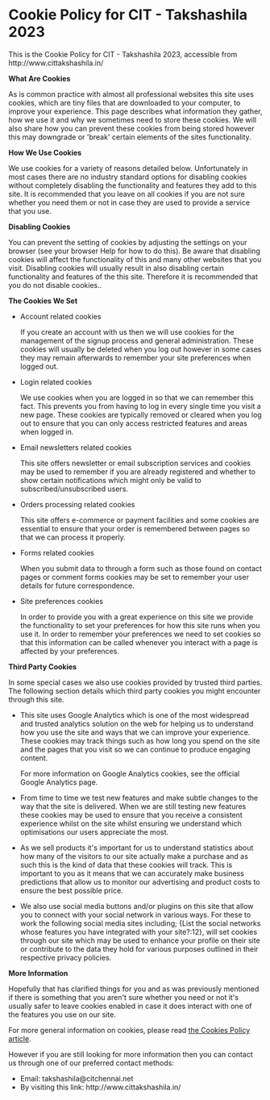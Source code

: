 <h1>Cookie Policy for CIT - Takshashila 2023</h1>

<p>
  This is the Cookie Policy for CIT - Takshashila 2023, accessible from
  http://www.cittakshashila.in/
</p>

<p><strong>What Are Cookies</strong></p>

<p>
  As is common practice with almost all professional websites this site uses
  cookies, which are tiny files that are downloaded to your computer, to improve
  your experience. This page describes what information they gather, how we use
  it and why we sometimes need to store these cookies. We will also share how
  you can prevent these cookies from being stored however this may downgrade or
  'break' certain elements of the sites functionality.
</p>

<p><strong>How We Use Cookies</strong></p>

<p>
  We use cookies for a variety of reasons detailed below. Unfortunately in most
  cases there are no industry standard options for disabling cookies without
  completely disabling the functionality and features they add to this site. It
  is recommended that you leave on all cookies if you are not sure whether you
  need them or not in case they are used to provide a service that you use.
</p>

<p><strong>Disabling Cookies</strong></p>

<p>
  You can prevent the setting of cookies by adjusting the settings on your
  browser (see your browser Help for how to do this). Be aware that disabling
  cookies will affect the functionality of this and many other websites that you
  visit. Disabling cookies will usually result in also disabling certain
  functionality and features of the this site. Therefore it is recommended that
  you do not disable cookies..
</p>
<p><strong>The Cookies We Set</strong></p>

<ul>
  <li>
    <p>Account related cookies</p>
    <p>
      If you create an account with us then we will use cookies for the
      management of the signup process and general administration. These cookies
      will usually be deleted when you log out however in some cases they may
      remain afterwards to remember your site preferences when logged out.
    </p>
  </li>

  <li>
    <p>Login related cookies</p>
    <p>
      We use cookies when you are logged in so that we can remember this fact.
      This prevents you from having to log in every single time you visit a new
      page. These cookies are typically removed or cleared when you log out to
      ensure that you can only access restricted features and areas when logged
      in.
    </p>
  </li>

  <li>
    <p>Email newsletters related cookies</p>
    <p>
      This site offers newsletter or email subscription services and cookies may
      be used to remember if you are already registered and whether to show
      certain notifications which might only be valid to subscribed/unsubscribed
      users.
    </p>
  </li>

  <li>
    <p>Orders processing related cookies</p>
    <p>
      This site offers e-commerce or payment facilities and some cookies are
      essential to ensure that your order is remembered between pages so that we
      can process it properly.
    </p>
  </li>

  <li>
    <p>Forms related cookies</p>
    <p>
      When you submit data to through a form such as those found on contact
      pages or comment forms cookies may be set to remember your user details
      for future correspondence.
    </p>
  </li>

  <li>
    <p>Site preferences cookies</p>
    <p>
      In order to provide you with a great experience on this site we provide
      the functionality to set your preferences for how this site runs when you
      use it. In order to remember your preferences we need to set cookies so
      that this information can be called whenever you interact with a page is
      affected by your preferences.
    </p>
  </li>
</ul>

<p><strong>Third Party Cookies</strong></p>

<p>
  In some special cases we also use cookies provided by trusted third parties.
  The following section details which third party cookies you might encounter
  through this site.
</p>

<ul>
  <li>
    <p>
      This site uses Google Analytics which is one of the most widespread and
      trusted analytics solution on the web for helping us to understand how you
      use the site and ways that we can improve your experience. These cookies
      may track things such as how long you spend on the site and the pages that
      you visit so we can continue to produce engaging content.
    </p>
    <p>
      For more information on Google Analytics cookies, see the official Google
      Analytics page.
    </p>
  </li>

  <li>
    <p>
      From time to time we test new features and make subtle changes to the way
      that the site is delivered. When we are still testing new features these
      cookies may be used to ensure that you receive a consistent experience
      whilst on the site whilst ensuring we understand which optimisations our
      users appreciate the most.
    </p>
  </li>

  <li>
    <p>
      As we sell products it's important for us to understand statistics about
      how many of the visitors to our site actually make a purchase and as such
      this is the kind of data that these cookies will track. This is important
      to you as it means that we can accurately make business predictions that
      allow us to monitor our advertising and product costs to ensure the best
      possible price.
    </p>
  </li>

  <li>
    <p>
      We also use social media buttons and/or plugins on this site that allow
      you to connect with your social network in various ways. For these to work
      the following social media sites including; {List the social networks
      whose features you have integrated with your site?:12}, will set cookies
      through our site which may be used to enhance your profile on their site
      or contribute to the data they hold for various purposes outlined in their
      respective privacy policies.
    </p>
  </li>
</ul>

<p><strong>More Information</strong></p>

<p>
  Hopefully that has clarified things for you and as was previously mentioned if
  there is something that you aren't sure whether you need or not it's usually
  safer to leave cookies enabled in case it does interact with one of the
  features you use on our site.
</p>

<p>
  For more general information on cookies, please read
  <a href="https://www.cookiepolicygenerator.com/sample-cookies-policy/"
    >the Cookies Policy article</a
  >.
</p>

<p>
  However if you are still looking for more information then you can contact us
  through one of our preferred contact methods:
</p>

<ul>
  <li>Email: takshashila@citchennai.net</li>
  <li>By visiting this link: http://www.cittakshashila.in/</li>
</ul>
